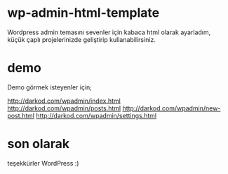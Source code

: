 # wp-admin-html-template
Wordpress admin temasını sevenler için kabaca html olarak ayarladım, küçük çaplı projelerinizde geliştirip kullanabilirsiniz.

# demo
Demo görmek isteyenler için;

http://darkod.com/wpadmin/index.html
http://darkod.com/wpadmin/posts.html
http://darkod.com/wpadmin/new-post.html
http://darkod.com/wpadmin/settings.html

# son olarak
teşekkürler WordPress :)